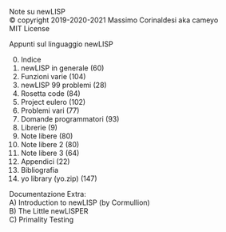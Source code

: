 Note su newLISP  
© copyright 2019-2020-2021 Massimo Corinaldesi aka cameyo  
MIT License  
    
Appunti sul linguaggio newLISP  
  
00) Indice  
01) newLISP in generale (60)  
02) Funzioni varie (104)  
03) newLISP 99 problemi (28)  
04) Rosetta code (84)  
05) Project eulero (102)  
06) Problemi vari (77)  
07) Domande programmatori (93)  
08) Librerie (9)  
09) Note libere (80)  
10) Note libere 2 (80)  
11) Note libere 3 (64)  
12) Appendici (22)  
13) Bibliografia  
99) yo library (yo.zip) (147)  
  
Documentazione Extra:  
A) Introduction to newLISP (by Cormullion)  
B) The Little newLISPER  
C) Primality Testing  

